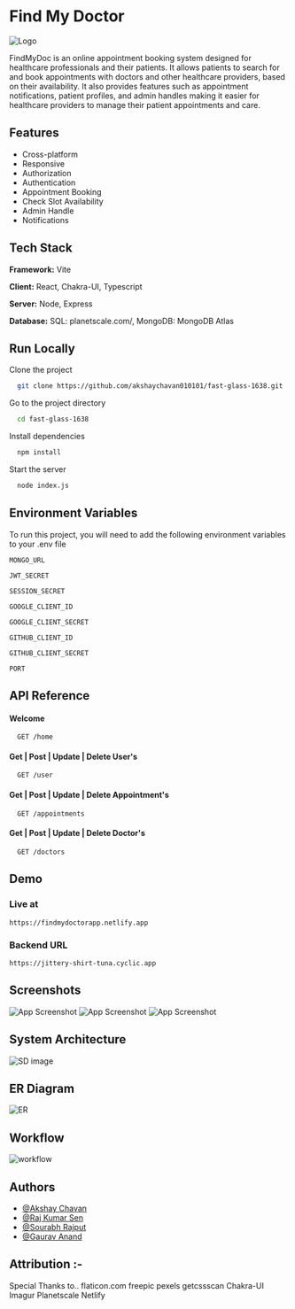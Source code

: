 # Find My Doctor

![Logo](https://i.imgur.com/wOQJdCI.png)

FindMyDoc is an online appointment booking system designed for healthcare professionals and their patients. It allows patients to search for and book appointments with doctors and other healthcare providers, based on their availability. It also provides features such as appointment notifications, patient profiles, and admin handles making it easier for healthcare providers to manage their patient appointments and care.

## Features

- Cross-platform
- Responsive
- Authorization
- Authentication
- Appointment Booking
- Check Slot Availability
- Admin Handle
- Notifications

## Tech Stack

**Framework:** Vite

**Client:** React, Chakra-UI, Typescript

**Server:** Node, Express

**Database:** 
SQL: planetscale.com/,
MongoDB: MongoDB Atlas


## Run Locally

Clone the project

```bash
  git clone https://github.com/akshaychavan010101/fast-glass-1638.git
```

Go to the project directory

```bash
  cd fast-glass-1638
```

Install dependencies

```bash
  npm install
```

Start the server

```bash
  node index.js
```


## Environment Variables

To run this project, you will need to add the following environment variables to your .env file

`MONGO_URL`

`JWT_SECRET`

`SESSION_SECRET`

`GOOGLE_CLIENT_ID`

`GOOGLE_CLIENT_SECRET`

`GITHUB_CLIENT_ID`

`GITHUB_CLIENT_SECRET`

`PORT`

## API Reference

#### Welcome 

```HTTP
  GET /home
```

#### Get | Post | Update | Delete User's

```HTTP
  GET /user
```
#### Get | Post | Update | Delete Appointment's
```HTTP
  GET /appointments
 ```

#### Get | Post | Update | Delete Doctor's
```HTTP
  GET /doctors
```



## Demo

### Live at 
`https://findmydoctorapp.netlify.app`

### Backend URL 
`https://jittery-shirt-tuna.cyclic.app`

## Screenshots

![App Screenshot](https://i.imgur.com/eOY9Di5.png)
![App Screenshot](https://i.imgur.com/h5lr6GB.png)
![App Screenshot](https://i.imgur.com/CuzQ1iY.png)


## System Architecture
![SD image](https://i.imgur.com/oJW6QQe.jpeg)

## ER Diagram
![ER](https://i.imgur.com/1Xp2fEl.png)

## Workflow
![workflow](https://i.imgur.com/XAa3M2L.jpeg)

## Authors

- [@Akshay Chavan](https://github.com/akshaychavan010101)
- [@Raj Kumar Sen](https://github.com/RAJKUMARSHRIVASH)
- [@Sourabh Rajput](https://github.com/Sourabh12321)
- [@Gaurav Anand](https://github.com/GauravAnand15)


## Attribution :-
Special Thanks to..
    flaticon.com
    freepic
    pexels
    getcssscan
    Chakra-UI
    Imagur
    Planetscale
    Netlify
